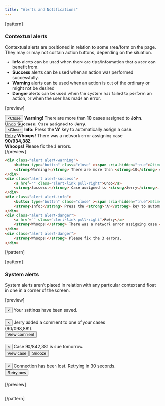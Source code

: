 ```yaml
---
title: "Alerts and Notifications"
---
```


[pattern]
### Contextual alerts

Contextual alerts are positioned in relation to some area/form on the page. They may or may not contain action buttons, depending on the situation.

- __Info__ alerts can be used when there are tips/information that a user can benefit from. 
- __Success__ alerts can be used when an action was performed successfully.
- __Warning__ alerts can be used when an action is out of the ordinary or might not be desired.
- __Danger__ alerts can be used when the system has failed to perform an action, or when the user has made an error. 

[preview]
<div style="max-width: 450px;">
    <div class="alert alert-warning">
        <button type="button" class="close" ><span aria-hidden="true">&times;</span><span class="sr-only">Close</span></button>
        <strong>Warning!</strong> There are more than <strong>10</strong> cases assigned to <strong>John</strong>.
    </div>
    <div class="alert alert-success">
        <a href="" class="alert-link pull-right">Undo</a>
        <strong>Success:</strong> Case assigned to <strong>Jerry</strong>.
    </div>
    <div class="alert alert-info">
        <button type="button" class="close" ><span aria-hidden="true">&times;</span><span class="sr-only">Close</span></button>
        <strong>Info:</strong> Press the <strong>'A'</strong> key to automatically assign a case.
    </div>
    <div class="alert alert-danger">
        <a href="" class="alert-link pull-right">Retry</a>
        <strong>Whoops!</strong> There was a network error assigning case <strong>90/934,382</strong>. 
    </div>
    <div class="alert alert-danger">
        <strong>Whoops!</strong> Please fix the 3 errors.
    </div>
</div>
[/preview]

```html
<div class="alert alert-warning">
    <button type="button" class="close" ><span aria-hidden="true">&times;</span><span class="sr-only">Close</span></button>
    <strong>Warning!</strong> There are more than <strong>10</strong> cases assigned to <strong>John</strong>.
</div>
<div class="alert alert-success">
    <a href="" class="alert-link pull-right">Undo</a>
    <strong>Success:</strong> Case assigned to <strong>Jerry</strong>.
</div>
<div class="alert alert-info">
    <button type="button" class="close" ><span aria-hidden="true">&times;</span><span class="sr-only">Close</span></button>
    <strong>Info:</strong> Press the <strong>'A'</strong> key to automatically assign a case.
</div>
<div class="alert alert-danger">
    <a href="" class="alert-link pull-right">Retry</a>
    <strong>Whoops!</strong> There was a network error assigning case <strong>90/934,382</strong>. 
</div>
<div class="alert alert-danger">
    <strong>Whoops!</strong> Please fix the 3 errors.
</div>
```
[/pattern]

[pattern]
### System alerts

System alerts aren't placed in relation with any particular context and float in one in a corner of the screen.

[preview]
<div style="max-width: 400px; margin-bottom: 20px;">
    <div class="toast toast-success">
        <div class="toast-content">
            <button class="close">
                <span>×</span>
            </button>
            <span>Your settings have been saved.</span>
        </div>
    </div>
</div>

<div style="max-width: 400px; margin-bottom: 20px;">
    <div class="toast toast-info">
        <div class="toast-content">
            <button class="close">
                <span>×</span>
            </button>
            <span>Jerry added a comment to one of your cases (90/098,881).</span>
        </div>
        <div class="toast-actions">
            <button type="button" class="btn btn-default">View comment</button> 
        </div>
    </div>
</div>
<div style="max-width: 400px; margin-bottom: 20px;">
    <div class="toast toast-warning">
        <div class="toast-content">
            <button type="button" class="close">
                <span>×</span>
            </button>
            <span>Case 90/842,381 is due tomorrow.</span>
        </div>
        <div class="toast-actions">
            <button type="button" class="btn btn-default">View case</button> 
            <button type="button" class="btn btn-default">Snooze <span class="caret"></span></button> 
        </div>
    </div>
</div>
<div style="max-width: 400px; margin-bottom: 20px;">
    <div class="toast toast-danger">
        <div class="toast-content">
            <button type="button" class="close">
                <span>×</span>
            </button>
            <span>Connection has been lost. Retrying in 30 seconds.</span>
        </div>
        <div class="toast-actions">
            <button type="button" class="btn btn-default">Retry now</button> 
        </div>
    </div>
</div>
[/preview]

```html

```
[/pattern]
